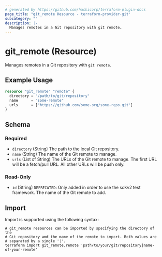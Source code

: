 ```yaml
---
# generated by https://github.com/hashicorp/terraform-plugin-docs
page_title: "git_remote Resource - terraform-provider-git"
subcategory: ""
description: |-
  Manages remotes in a Git repository with git remote.
---
```


# git_remote (Resource)

Manages remotes in a Git repository with `git remote`.

## Example Usage

```terraform
resource "git_remote" "remote" {
  directory = "/path/to/git/repository"
  name      = "some-remote"
  urls      = ["https://github.com/some-org/some-repo.git"]
}
```

<!-- schema generated by tfplugindocs -->
## Schema

### Required

- `directory` (String) The path to the local Git repository.
- `name` (String) The name of the Git remote to manage.
- `urls` (List of String) The URLs of the Git remote to manage. The first URL will be a fetch/pull URL. All other URLs will be push only.

### Read-Only

- `id` (String) `DEPRECATED`: Only added in order to use the sdkv2 test framework. The name of the Git remote to add.

## Import

Import is supported using the following syntax:

```shell
# git_remote resources can be imported by specifying the directory of the
# Git repository and the name of the remote to import. Both values are
# separated by a single '|'.
terraform import git_remote.remote 'path/to/your/git/repository|name-of-your-remote'
```
